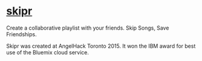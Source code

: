 # [skipr](http://www.skipr.me)
Create a collaborative playlist with your friends. Skip Songs, Save Friendships. 

Skipr was created at AngelHack Toronto 2015. It won the IBM award for best use of the Bluemix cloud service.
